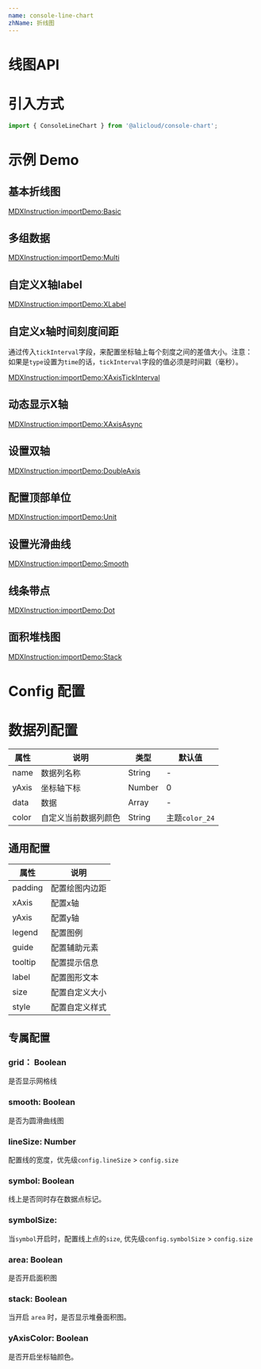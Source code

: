 ```yaml
---
name: console-line-chart
zhName: 折线图
---
```


# 线图API

# 引入方式

```javascript
import { ConsoleLineChart } from '@alicloud/console-chart';
```

# 示例 Demo

## 基本折线图

[MDXInstruction:importDemo:Basic](./demo/Basic.tsx)

## 多组数据

[MDXInstruction:importDemo:Multi](./demo/Multi.tsx)

## 自定义X轴label

[MDXInstruction:importDemo:XLabel](./demo/XLabel.tsx)

## 自定义x轴时间刻度间距

通过传入`tickInterval`字段，来配置坐标轴上每个刻度之间的差值大小。注意：如果是`type`设置为`time`的话，`tickInterval`字段的值必须是时间戳（毫秒）。

[MDXInstruction:importDemo:XAxisTickInterval](./demo/XAxisTickInterval.tsx)

## 动态显示X轴

[MDXInstruction:importDemo:XAxisAsync](./demo/XAxisAsync.tsx)

## 设置双轴

[MDXInstruction:importDemo:DoubleAxis](./demo/DoubleAxis.tsx)

## 配置顶部单位

[MDXInstruction:importDemo:Unit](./demo/Unit.tsx)

## 设置光滑曲线

[MDXInstruction:importDemo:Smooth](./demo/Smooth.tsx)

## 线条带点

[MDXInstruction:importDemo:Dot](./demo/Dot.tsx)

## 面积堆栈图

[MDXInstruction:importDemo:Stack](./demo/Stack.tsx)

# Config 配置

# 数据列配置

| 属性 | 说明 | 类型 | 默认值 |
| --- | --- | --- | --- |
| name | 数据列名称 | String | - |
| yAxis | 坐标轴下标 | Number | 0 |
| data | 数据 | Array | - |
| color | 自定义当前数据列颜色 | String | 主题`color_24` |

## 通用配置
| 属性 | 说明 |
| --- | --- |
| padding | 配置绘图内边距 |
| xAxis | 配置x轴 |
| yAxis | 配置y轴 |
| legend | 配置图例 |
| guide | 配置辅助元素 |
| tooltip | 配置提示信息 |
| label | 配置图形文本 |
| size | 配置自定义大小 |
| style | 配置自定义样式 |

## 专属配置

### grid： Boolean
是否显示网格线

### smooth: Boolean
是否为圆滑曲线图

### lineSize: Number
配置线的宽度，优先级`config.lineSize` > `config.size`

### symbol: Boolean
线上是否同时存在数据点标记。

### symbolSize:
当`symbol`开启时，配置线上点的`size`, 优先级`config.symbolSize` > `config.size`

### area: Boolean
是否开启面积图

### stack: Boolean
当开启 `area` 时，是否显示堆叠面积图。

### yAxisColor: Boolean
是否开启坐标轴颜色。
